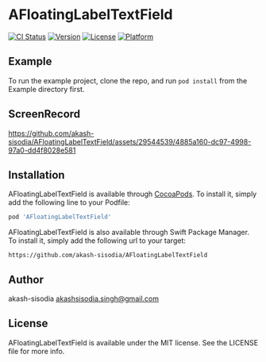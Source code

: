# AFloatingLabelTextField

[![CI Status](https://img.shields.io/travis/akash-sisodia/AFloatingLabelTextField.svg?style=flat)](https://travis-ci.org/akash-sisodia/AFloatingLabelTextField)
[![Version](https://img.shields.io/cocoapods/v/AFloatingLabelTextField.svg?style=flat)](https://cocoapods.org/pods/AFloatingLabelTextField)
[![License](https://img.shields.io/cocoapods/l/AFloatingLabelTextField.svg?style=flat)](https://cocoapods.org/pods/AFloatingLabelTextField)
[![Platform](https://img.shields.io/cocoapods/p/AFloatingLabelTextField.svg?style=flat)](https://cocoapods.org/pods/AFloatingLabelTextField)

## Example

To run the example project, clone the repo, and run `pod install` from the Example directory first.

## ScreenRecord



https://github.com/akash-sisodia/AFloatingLabelTextField/assets/29544539/4885a160-dc97-4998-97a0-dd4f8028e581




## Installation

AFloatingLabelTextField is available through [CocoaPods](https://cocoapods.org). To install
it, simply add the following line to your Podfile:

```ruby
pod 'AFloatingLabelTextField'
```

AFloatingLabelTextField is also available through Swift Package Manager. To install it, simply add the following url to your target:


```SPM
https://github.com/akash-sisodia/AFloatingLabelTextField
```

## Author

akash-sisodia 
akashsisodia.singh@gmail.com

## License

AFloatingLabelTextField is available under the MIT license. See the LICENSE file for more info.
